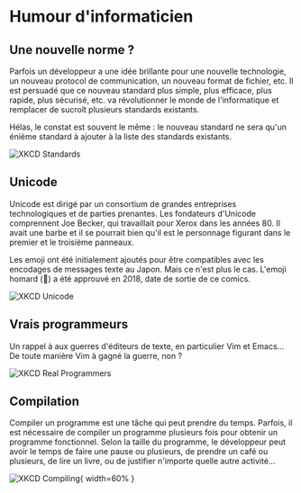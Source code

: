 # Humour d'informaticien

## Une nouvelle norme ?

Parfois un développeur a une idée brillante pour une nouvelle technologie, un nouveau protocol de communication, un nouveau format de fichier, etc. Il est persuadé que ce nouveau standard plus simple, plus efficace, plus rapide, plus sécurisé, etc. va révolutionner le monde de l'informatique et remplacer de sucroît plusieurs standards existants.

Hélas, le constat est souvent le même : le nouveau standard ne sera qu'un énième standard à ajouter à la liste des standards existants.

![XKCD Standards](https://imgs.xkcd.com/comics/standards.png)

## Unicode

Unicode est dirigé par un consortium de grandes entreprises technologiques et de parties prenantes. Les fondateurs d'Unicode comprennent Joe Becker, qui travaillait pour Xerox dans les années 80. Il avait une barbe et il se pourrait bien qu'il est le personnage figurant dans le premier et le troisième panneaux.

Les emoji ont été initialement ajoutés pour être compatibles avec les encodages de messages texte au Japon. Mais ce n'est plus le cas. L'emoji homard (🦞) a été approuvé en 2018, date de sortie de ce comics.

![XKCD Unicode](https://imgs.xkcd.com/comics/the_history_of_unicode.png)

## Vrais programmeurs

Un rappel à aux guerres d'éditeurs de texte, en particulier Vim et Emacs... De toute manière Vim à gagné la guerre, non ?

![XKCD Real Programmers](https://imgs.xkcd.com/comics/real_programmers.png)

## Compilation

Compiler un programme est une tâche qui peut prendre du temps. Parfois, il est nécessaire de compiler un programme plusieurs fois pour obtenir un programme fonctionnel. Selon la taille du programme, le développeur peut avoir le temps de faire une pause ou plusieurs, de prendre un café ou plusieurs, de lire un livre, ou de justifier n'importe quelle autre activité...

![XKCD Compiling](https://imgs.xkcd.com/comics/compiling.png){ width=60% }
